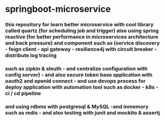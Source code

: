 # springboot-microservice
### this repository for learn better microservice with cool library called quartz (for scheduling job and trigger) also using spring reactive (for better performance in microservices architecture and back pressure) and component such as (service discovery - feign client - api gateway - resilience4j with circuit breaker - distribute log tracing 
### such as zipkin & sleuth - and centralize configuration with config server)  - and also secure token base application  with oauth2 and openid connect - and use devops process for deploy application with automation tool such as docker - k8s - ci / cd pipeline 
### and using rdbms with postgresql & MySQL -and inmemory such as redis - and also testing with junit and mockito & assertj
